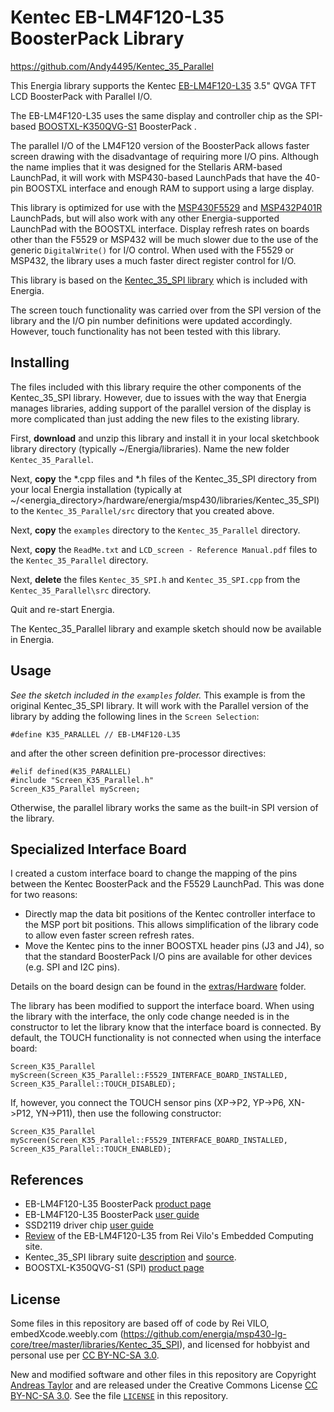 Kentec EB-LM4F120-L35 BoosterPack Library
=============================================================================
https://github.com/Andy4495/Kentec_35_Parallel

This Energia library supports the Kentec [EB-LM4F120-L35][4] 3.5" QVGA TFT LCD BoosterPack with Parallel I/O.

The EB-LM4F120-L35 uses the same display and controller chip as the SPI-based
[BOOSTXL-K350QVG-S1][5] BoosterPack <reference>.

The parallel I/O of the LM4F120 version of the BoosterPack allows faster screen drawing with the disadvantage of requiring more I/O pins. Although the name implies that it was designed for the Stellaris ARM-based LaunchPad, it will work with MSP430-based LaunchPads that have the 40-pin BOOSTXL interface and enough RAM to support using a large display.

This library is optimized for use with the [MSP430F5529][9] and [MSP432P401R][10] LaunchPads, but will also work with any other Energia-supported LaunchPad with the BOOSTXL interface. Display refresh rates on boards other than the F5529 or MSP432 will be much slower due to the use of the generic `DigitalWrite()` for I/O control. When used with the F5529 or MSP432, the library uses a much faster direct register control for I/O.

This library is based on the [Kentec_35_SPI library][8] which is included with Energia.

The screen touch functionality was carried over from the SPI version of the library and the I/O pin number definitions were updated accordingly. However, touch functionality has not been tested with this library.

Installing
----------

The files included with this library require the other components of the Kentec_35_SPI library. However, due to issues with the way that Energia manages libraries, adding support of the parallel version of the display is more complicated than just adding the new files to the existing library.

First, __download__ and unzip this library and install it in your local sketchbook library directory (typically ~/Energia/libraries). Name the new folder `Kentec_35_Parallel`.

Next, __copy__ the \*.cpp files and \*.h files of the Kentec_35_SPI directory from your local Energia installation (typically at ~/<energia_directory>/hardware/energia/msp430/libraries/Kentec_35_SPI) to the `Kentec_35_Parallel/src` directory that you created above.

Next, __copy__ the `examples` directory to the `Kentec_35_Parallel` directory.

Next, __copy__ the `ReadMe.txt` and `LCD_screen - Reference Manual.pdf` files to the `Kentec_35_Parallel` directory.

Next, __delete__ the files `Kentec_35_SPI.h` and `Kentec_35_SPI.cpp` from the `Kentec_35_Parallel\src` directory.

Quit and re-start Energia.

The Kentec_35_Parallel library and example sketch should now be available in Energia.

Usage
-----
_See the sketch included in the `examples` folder._ This example is from the original Kentec_35_SPI library. It will work with the Parallel version of the library by adding the following lines in the `Screen Selection`:

    #define K35_PARALLEL // EB-LM4F120-L35

and after the other screen definition pre-processor directives:

    #elif defined(K35_PARALLEL)
    #include "Screen_K35_Parallel.h"
    Screen_K35_Parallel myScreen;

Otherwise, the parallel library works the same as the built-in SPI version of the library.

Specialized Interface Board
---------------------------
I created a custom interface board to change the mapping of the pins between the Kentec BoosterPack and the F5529 LaunchPad. This was done for two reasons:
- Directly map the data bit positions of the Kentec controller interface to the MSP port bit positions. This allows simplification of the library code to allow even faster screen refresh rates.
- Move the Kentec pins to the inner BOOSTXL header pins (J3 and J4), so that the standard BoosterPack I/O pins are available for other devices (e.g. SPI and I2C pins).

Details on the board design can be found in the [extras/Hardware][11] folder.

The library has been modified to support the interface board. When using the library with the interface, the only code change needed is in the constructor to let the library know that the interface board is connected. By default, the TOUCH functionality is not connected when using the interface board:

    Screen_K35_Parallel myScreen(Screen_K35_Parallel::F5529_INTERFACE_BOARD_INSTALLED, Screen_K35_Parallel::TOUCH_DISABLED);

If, however, you connect the TOUCH sensor pins (XP->P2, YP->P6, XN->P12, YN->P11), then use the following constructor:

    Screen_K35_Parallel myScreen(Screen_K35_Parallel::F5529_INTERFACE_BOARD_INSTALLED, Screen_K35_Parallel::TOUCH_ENABLED);


References
----------
+ EB-LM4F120-L35 BoosterPack [product page][4]
+ EB-LM4F120-L35 BoosterPack [user guide][1]
+ SSD2119 driver chip [user guide][2]
+ [Review][3] of the EB-LM4F120-L35 from Rei Vilo's Embedded Computing site.
+ Kentec_35_SPI library suite [description][8] and [source][6].
+ BOOSTXL-K350QVG-S1 (SPI) [product page][7]

License
-------
Some files in this repository are based off of code by Rei VILO, embedXcode.weebly.com (https://github.com/energia/msp430-lg-core/tree/master/libraries/Kentec_35_SPI), and licensed for hobbyist and personal use per [CC BY-NC-SA 3.0][100]. 

New and modified software and other files in this repository are Copyright [Andreas Taylor][102] and are released under the Creative Commons License [CC BY-NC-SA 3.0][100]. See the file [`LICENSE`][101] in this repository.

[1]: http://www.kentecdisplay.com/uploads/soft/Products_spec/EB-LM4F120-L35_UserGuide_04.pdf
[2]: http://www.kentecdisplay.com/uploads/soft/Datasheet/SSD2119_1.4.pdf
[3]: https://embeddedcomputing.weebly.com/kentec-35-lcd-with-touch-boosterpack-for-stellaris.html
[4]: http://www.kentecdisplay.com/plus/view.php?aid=71
[5]: http://www.ti.com/tool/BOOSTXL-K350QVG-S1
[6]: https://github.com/energia/msp430-lg-core/tree/master/libraries/Kentec_35_SPI
[7]: http://www.ti.com/tool/BOOSTXL-K350QVG-S1
[8]: https://embeddedcomputing.weebly.com/lcd_screen-library-suite.html
[9]: http://www.ti.com/tool/MSP-EXP430F5529LP
[10]: http://www.ti.com/tool/MSP-EXP432P401R
[11]: ./extras/Hardware
[100]: https://creativecommons.org/licenses/by-nc-sa/3.0/
[101]: ./LICENSE
[102]: https://github.com/Andy4495
